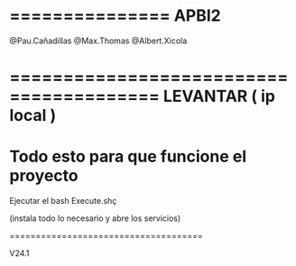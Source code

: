 
===============
     APBI2
===============

@Pau.Cañadillas
@Max.Thomas
@Albert.Xicola


========================================
 LEVANTAR ( ip local )
=======================================
Todo esto para que funcione el proyecto
========================================

Ejecutar el bash Execute.shç

(instala todo lo necesario y abre los servicios)

=====================================


V24.1